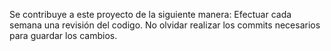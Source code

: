 Se contribuye a este proyecto de la siguiente manera:
Efectuar cada semana una revisión del codigo.
No olvidar realizar los commits necesarios para guardar los cambios.

